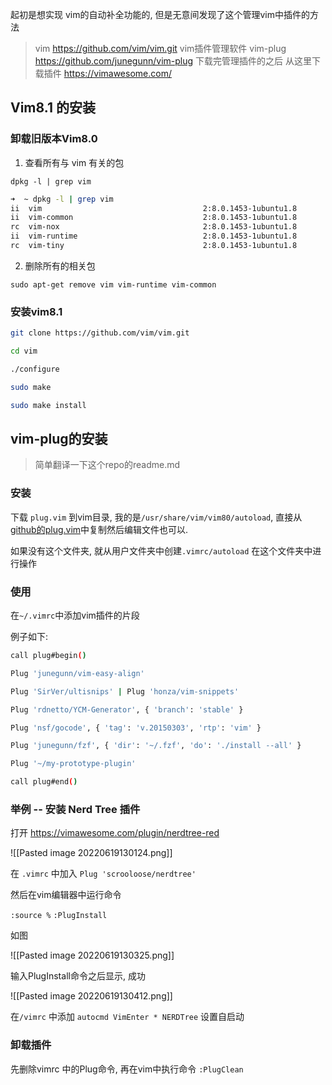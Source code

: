 起初是想实现 vim的自动补全功能的, 但是无意间发现了这个管理vim中插件的方法

> vim https://github.com/vim/vim.git
> vim插件管理软件  vim-plug https://github.com/junegunn/vim-plug
> 下载完管理插件的之后 从这里下载插件 https://vimawesome.com/

## Vim8.1 的安装

### 卸载旧版本Vim8.0

1. 查看所有与 vim 有关的包

`dpkg -l | grep vim`

```bash
➜  ~ dpkg -l | grep vim
ii  vim                                    2:8.0.1453-1ubuntu1.8               amd64        Vi IMproved - enhanced vi editor
ii  vim-common                             2:8.0.1453-1ubuntu1.8               all          Vi IMproved - Common files
rc  vim-nox                                2:8.0.1453-1ubuntu1.8               amd64        Vi IMproved - enhanced vi editor - with scripting languages support
ii  vim-runtime                            2:8.0.1453-1ubuntu1.8               all          Vi IMproved - Runtime files
rc  vim-tiny                               2:8.0.1453-1ubuntu1.8               amd64        Vi IMproved - enhanced vi editor - compact version
```

2. 删除所有的相关包

`sudo apt-get remove vim vim-runtime vim-common`

### 安装vim8.1


```bash
git clone https://github.com/vim/vim.git

cd vim

./configure

sudo make

sudo make install
```


## vim-plug的安装

> 简单翻译一下这个repo的readme.md

### 安装

下载 `plug.vim` 到vim目录, 我的是`/usr/share/vim/vim80/autoload`, 直接从[github的plug.vim](https://github.com/junegunn/vim-plug/blob/master/plug.vim)中复制然后编辑文件也可以.

如果没有这个文件夹, 就从用户文件夹中创建`.vimrc/autoload` 在这个文件夹中进行操作 

### 使用

在`~/.vimrc`中添加vim插件的片段

例子如下: 

```bash
call plug#begin()

Plug 'junegunn/vim-easy-align'

Plug 'SirVer/ultisnips' | Plug 'honza/vim-snippets'

Plug 'rdnetto/YCM-Generator', { 'branch': 'stable' }

Plug 'nsf/gocode', { 'tag': 'v.20150303', 'rtp': 'vim' }

Plug 'junegunn/fzf', { 'dir': '~/.fzf', 'do': './install --all' }

Plug '~/my-prototype-plugin'

call plug#end()
```

### 举例 -- 安装 Nerd Tree 插件

打开 https://vimawesome.com/plugin/nerdtree-red 

![[Pasted image 20220619130124.png]]

在 `.vimrc` 中加入 `Plug 'scrooloose/nerdtree'`

然后在vim编辑器中运行命令 

`:source %`
`:PlugInstall`

如图

![[Pasted image 20220619130325.png]]

输入PlugInstall命令之后显示, 成功

![[Pasted image 20220619130412.png]]

在`/vimrc` 中添加 `autocmd VimEnter * NERDTree` 设置自启动

### 卸载插件

先删除vimrc 中的Plug命令, 再在vim中执行命令 `:PlugClean`